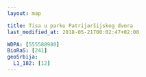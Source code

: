 ```yaml
---
layout: map

title: Tisa u parku Patrijaršijskog dvora
last_modified_at: 2018-05-21T00:02:47+02:00

WDPA: [555588980]
BioRaS: [241]
geoSrbija:
  L1_182: [12]
---
```

